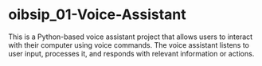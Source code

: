 # oibsip_01-Voice-Assistant
This is a Python-based voice assistant project that allows users to interact with their computer using voice commands. The voice assistant listens to user input, processes it, and responds with relevant information or actions.
